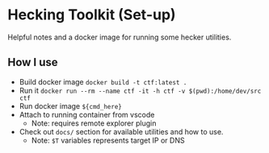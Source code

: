 # Hecking Toolkit (Set-up)
Helpful notes and a docker image for running some hecker utilities.

## How I use
* Build docker image `docker build -t ctf:latest .`
* Run it `docker run --rm --name ctf -it -h ctf -v $(pwd):/home/dev/src ctf `
* Run docker image `${cmd_here}`
* Attach to running container from vscode
    * Note: requires remote explorer plugin
* Check out `docs/` section for available utilities and how to use. 
    * Note: `$T` variables represents target IP or DNS
